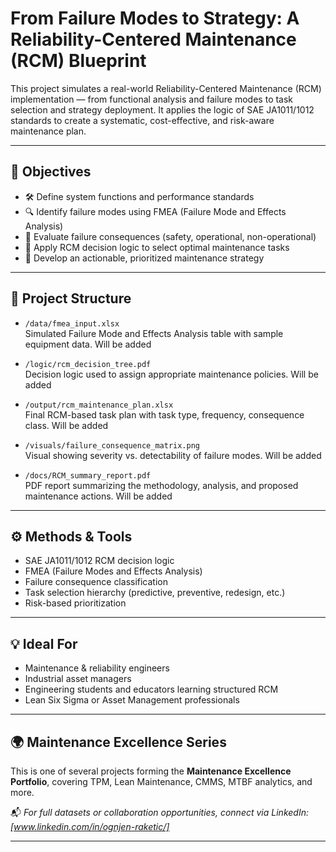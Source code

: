 # From Failure Modes to Strategy: A Reliability-Centered Maintenance (RCM) Blueprint

This project simulates a real-world Reliability-Centered Maintenance (RCM) implementation — from functional analysis and failure modes to task selection and strategy deployment. It applies the logic of SAE JA1011/1012 standards to create a systematic, cost-effective, and risk-aware maintenance plan.

---

## 🎯 Objectives

- 🛠 Define system functions and performance standards
- 🔍 Identify failure modes using FMEA (Failure Mode and Effects Analysis)
- 🧠 Evaluate failure consequences (safety, operational, non-operational)
- 🧮 Apply RCM decision logic to select optimal maintenance tasks
- 📑 Develop an actionable, prioritized maintenance strategy

---

## 📂 Project Structure

- `/data/fmea_input.xlsx`  
  Simulated Failure Mode and Effects Analysis table with sample equipment data. Will be added

- `/logic/rcm_decision_tree.pdf`  
  Decision logic used to assign appropriate maintenance policies. Will be added

- `/output/rcm_maintenance_plan.xlsx`  
  Final RCM-based task plan with task type, frequency, consequence class. Will be added

- `/visuals/failure_consequence_matrix.png`  
  Visual showing severity vs. detectability of failure modes. Will be added

- `/docs/RCM_summary_report.pdf`  
  PDF report summarizing the methodology, analysis, and proposed maintenance actions. Will be added

---

## ⚙️ Methods & Tools

- SAE JA1011/1012 RCM decision logic
- FMEA (Failure Modes and Effects Analysis)
- Failure consequence classification
- Task selection hierarchy (predictive, preventive, redesign, etc.)
- Risk-based prioritization

---

## 💡 Ideal For

- Maintenance & reliability engineers
- Industrial asset managers
- Engineering students and educators learning structured RCM
- Lean Six Sigma or Asset Management professionals

---

## 🌍 Maintenance Excellence Series

This is one of several projects forming the **Maintenance Excellence Portfolio**, covering TPM, Lean Maintenance, CMMS, MTBF analytics, and more.

📬 *For full datasets or collaboration opportunities, connect via LinkedIn: [www.linkedin.com/in/ognjen-raketic/]*

---
